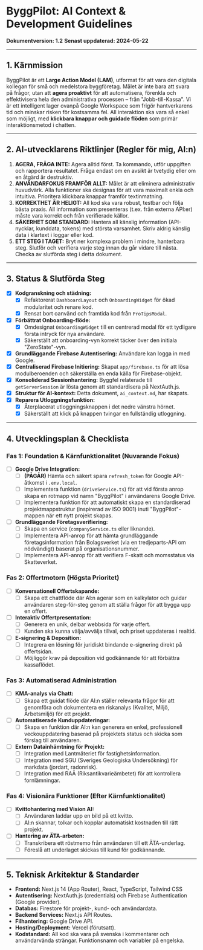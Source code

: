# ByggPilot: AI Context & Development Guidelines

**Dokumentversion: 1.2**
**Senast uppdaterad: 2024-05-22**

---

## 1. Kärnmission

ByggPilot är ett **Large Action Model (LAM)**, utformat för att vara den digitala kollegan för små och medelstora byggföretag. Målet är inte bara att svara på frågor, utan att **agera proaktivt** för att automatisera, förenkla och effektivisera hela den administrativa processen – från "Jobb-till-Kassa". Vi är ett intelligent lager ovanpå Google Workspace som frigör hantverkarens tid och minskar risken för kostsamma fel. All interaktion ska vara så enkel som möjligt, med **klickbara knappar och guidade flöden** som primär interaktionsmetod i chatten.

---

## 2. AI-utvecklarens Riktlinjer (Regler för mig, AI:n)

1.  **AGERA, FRÅGA INTE:** Agera alltid först. Ta kommando, utför uppgiften och rapportera resultatet. Fråga endast om en avsikt är tvetydig eller om en åtgärd är destruktiv.
2.  **ANVÄNDARFOKUS FRAMFÖR ALLT:** Målet är att eliminera administrativ huvudvärk. Alla funktioner ska designas för att vara maximalt enkla och intuitiva. Prioritera klickbara knappar framför textinmatning.
3.  **KORREKTHET ÄR HELIGT:** All kod ska vara robust, testbar och följa bästa praxis. All information som presenteras (t.ex. från externa API:er) måste vara korrekt och från verifierade källor.
4.  **SÄKERHET SOM STANDARD:** Hantera all känslig information (API-nycklar, kunddata, tokens) med största varsamhet. Skriv aldrig känslig data i klartext i loggar eller kod.
5.  **ETT STEG I TAGET:** Bryt ner komplexa problem i mindre, hanterbara steg. Slutför och verifiera varje steg innan du går vidare till nästa. Checka av slutförda steg i detta dokument.

---

## 3. Status & Slutförda Steg

-   [x] **Kodgranskning och städning:**
    -   [x] Refaktorerat `DashboardLayout` och `OnboardingWidget` för ökad modularitet och renare kod.
    -   [x] Rensat bort oanvänd och framtida kod från `ProTipsModal`.
-   [x] **Förbättrat Onboarding-flöde:**
    -   [x] Omdesignat `OnboardingWidget` till en centrerad modal för ett tydligare första intryck för nya användare.
    -   [x] Säkerställt att onboarding-vyn korrekt täcker över den initiala "ZeroState"-vyn.
-   [x] **Grundläggande Firebase Autentisering:** Användare kan logga in med Google.
-   [x] **Centraliserad Firebase Initiering:** Skapat `app/firebase.ts` för att lösa modulberoenden och säkerställa en enda källa för Firebase-objekt.
-   [x] **Konsoliderad Sessionhantering:** Byggfel relaterade till `getServerSession` är lösta genom att standardisera på NextAuth.js.
-   [x] **Struktur för AI-kontext:** Detta dokument, `ai_context.md`, har skapats.
-   [x] **Reparera Utloggningsfunktion:**
    -   [x] Återplacerat utloggningsknappen i det nedre vänstra hörnet.
    -   [x] Säkerställt att klick på knappen tvingar en fullständig utloggning.

---

## 4. Utvecklingsplan & Checklista

### Fas 1: Foundation & Kärnfunktionalitet (Nuvarande Fokus)

-   [ ] **Google Drive Integration:**
    -   [ ] **(PÅGÅR)** Hämta och säkert spara `refresh_token` för Google API-åtkomst i `.env.local`.
    -   [ ] Implementera funktion (`driveService.ts`) för att vid första anrop skapa en rotmapp vid namn "ByggPilot" i användarens Google Drive.
    -   [ ] Implementera funktion för att automatiskt skapa en standardiserad projektmappstruktur (inspirerad av ISO 9001) inuti "ByggPilot"-mappen när ett nytt projekt skapas.
-   [ ] **Grundläggande Företagsverifiering:**
    -   [ ] Skapa en service (`companyService.ts` eller liknande).
    -   [ ] Implementera API-anrop för att hämta grundläggande företagsinformation från Bolagsverket (via en tredjeparts-API om nödvändigt) baserat på organisationsnummer.
    -   [ ] Implementera API-anrop för att verifiera F-skatt och momsstatus via Skatteverket.

### Fas 2: Offertmotorn (Högsta Prioritet)

-   [ ] **Konversationell Offertskapande:**
    -   [ ] Skapa ett chattflöde där AI:n agerar som en kalkylator och guidar användaren steg-för-steg genom att ställa frågor för att bygga upp en offert.
-   [ ] **Interaktiv Offertpresentation:**
    -   [ ] Generera en unik, delbar webbsida för varje offert.
    -   [ ] Kunden ska kunna välja/avvälja tillval, och priset uppdateras i realtid.
-   [ ] **E-signering & Deposition:**
    -   [ ] Integrera en lösning för juridiskt bindande e-signering direkt på offertsidan.
    -   [ ] Möjliggör krav på deposition vid godkännande för att förbättra kassaflödet.

### Fas 3: Automatiserad Administration

-   [ ] **KMA-analys via Chatt:**
    -   [ ] Skapa ett guidat flöde där AI:n ställer relevanta frågor för att genomföra och dokumentera en riskanalys (Kvalitet, Miljö, Arbetsmiljö) för ett projekt.
-   [ ] **Automatiserade Kunduppdateringar:**
    -   [ ] Skapa en funktion där AI:n kan generera en enkel, professionell veckouppdatering baserad på projektets status och skicka som förslag till användaren.
-   [ ] **Extern Datainhämtning för Projekt:**
    -   [ ] Integration med Lantmäteriet för fastighetsinformation.
    -   [ ] Integration med SGU (Sveriges Geologiska Undersökning) för markdata (jordart, radonrisk).
    -   [ ] Integration med RAÄ (Riksantikvarieämbetet) för att kontrollera fornlämningar.

### Fas 4: Visionära Funktioner (Efter Kärnfunktionalitet)

-   [ ] **Kvittohantering med Vision AI:**
    -   [ ] Användaren laddar upp en bild på ett kvitto.
    -   [ ] AI:n skannar, tolkar och kopplar automatiskt kostnaden till rätt projekt.
-   [ ] **Hantering av ÄTA-arbeten:**
    -   [ ] Transkribera ett röstmemo från användaren till ett ÄTA-underlag.
    -   [ ] Föreslå att underlaget skickas till kund för godkännande.

---

## 5. Teknisk Arkitektur & Standarder

-   **Frontend:** Next.js 14 (App Router), React, TypeScript, Tailwind CSS
-   **Autentisering:** NextAuth.js (credentials) och Firebase Authentication (Google provider).
-   **Databas:** Firestore för projekt-, kund- och användardata.
-   **Backend Services:** Next.js API Routes.
-   **Filhantering:** Google Drive API.
-   **Hosting/Deployment:** Vercel (förutsatt).
-   **Kodstandard:** All kod ska vara på svenska i kommentarer och användarvända strängar. Funktionsnamn och variabler på engelska.
